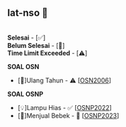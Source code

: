 ## lat-nso 🎉
\
**Selesai** - [✅]\
**Belum Selesai** - [🚧]\
**Time Limit Exceeded** - [⚠️] 

**SOAL OSN**
* [🎂]Ulang Tahun - ⚠️ [[OSN2006](https://tlx.toki.id/problems/osn-2006/C)]

**SOAL OSNP**
* [💡]Lampu Hias - ✅ [[OSNP2022](https://tlx.toki.id/problems/osnp-2022/B1)]
* [🦆]Menjual Bebek - 🚧 [[OSNP2023](https://tlx.toki.id/problems/osnp-2023/B1)]
